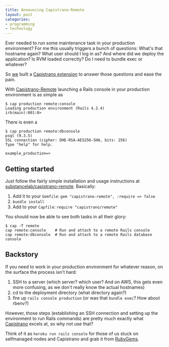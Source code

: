 ```yaml
---
title: Announcing Capistrano-Remote
layout: post
categories:
- programming
- technology
---
```


Ever needed to run some maintenance task in your production environment? For me
this usually triggers a bunch of questions: What's that hostname again? What
user should I log in as? And where did we deploy the application? Is RVM loaded
correctly? Do I need to bundle exec or whatever?

So [we](http://substancelab.com) built a [Capistrano
extension](https://rubygems.org/gems/capistrano-remote) to answer those
questions and ease the pain.

<!--more-->

With [Capistrano-Remote](https://rubygems.org/gems/capistrano-remote) launching
a Rails console in your production environment is as simple as

    $ cap production remote:console
    Loading production environment (Rails 4.2.4)
    irb(main):001:0>

There is even a

    $ cap production remote:dbconsole
    psql (9.3.5)
    SSL connection (cipher: DHE-RSA-AES256-SHA, bits: 256)
    Type "help" for help.
    
    example_production=>

## Getting started

Just follow the fairly simple installation and usage instructions at [substancelab/capistrano-remote](https://github.com/substancelab/capistrano-remote). Basically:

1. Add it to your `Gemfile`: `gem "capistrano-remote", :require => false`
2. `bundle install`
3. Add to your `Capfile`: `require "capistrano/remote"`

You should now be able to see both tasks in all their glory:

    $ cap -T remote
    cap remote:console    # Run and attach to a remote Rails console
    cap remote:dbconsole  # Run and attach to a remote Rails database console

## Backstory

If you need to work in your production environment for whatever reason, on the
surface the process isn't hard:

1. SSH to a server (which server? which user? And on AWS, this gets even more confusing, as we don't really know the actual hostnames)
2. cd to the deployment directory (what directory again?)
3. fire up `rails console production` (or was that `bundle exec`? How about rbenv?)

However, those steps (establishing an SSH connection and setting up the
environment to run Rails commands) are pretty much exactly what
[Capistrano](http://capistranorb.com/) excels at, so why not use that?

Think of it as `heroku run rails console` for those of us stuck on selfmanaged
nodes and Capistrano and grab it from [RubyGems](https://rubygems.org/gems/capistrano-remote).
